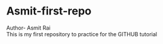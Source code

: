 # Asmit-first-repo
Author- Asmit Rai
<br>
This is my first repository to practice for the GITHUB tutorial



